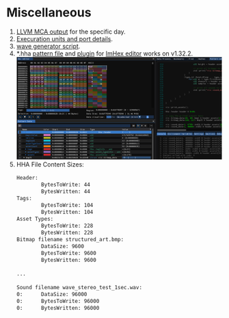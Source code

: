 # Miscellaneous

1. [LLVM MCA output](/misc/llvm_mca_output.md) for the specific day.
2. [Execuration units and port details](/misc/cpu_details.md).
3. [wave generator script](/misc/gen_wav.py).
4. *.hha [pattern file](/misc/hha.hexpat) and [plugin](https://github.com/MzaxnaV/EnhancedBitmapVisualizer) for [ImHex editor](https://imhex.werwolv.net/) works on v1.32.2.
    ![hha preview](imhex_hha.png)
5. HHA File Content Sizes:
    ```
    Header:
            BytesToWrite: 44
            BytesWritten: 44
    Tags:
            BytesToWrite: 104
            BytesWritten: 104
    Asset Types:
            BytesToWrite: 228
            BytesWritten: 228
    Bitmap filename structured_art.bmp:
            DataSize: 9600
            BytesToWrite: 9600
            BytesWritten: 9600
    
    ...

    Sound filename wave_stereo_test_1sec.wav:
    0:      DataSize: 96000
    0:      BytesToWrite: 96000
    0:      BytesWritten: 96000
    ```